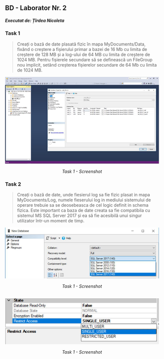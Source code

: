 ## BD - Laborator Nr. 2
##### Executat de: Țîrdea Nicoleta

### Task 1

> Creați o bază de date plasată fizic în mapa MyDocuments/Data, fixând o creștere a fișierului primar a bazei de 16 Mb cu limita de creștere de 128 MB și a log-ului de 64 MB cu limita de creștere de 1024 MB. Pentru fișierele secundare să se definească un FileGroup nou implicit, setând creșterea fișierelor secundare de 64 Mb cu limita de 1024 MB. 

![Task 1, Screenshot](images/task_1.jpg "Screenshot taks 1")
<center><i>Task 1 - Screenshot</i></center>

### Task 2

> Creați o bază de date, unde fiesierul log sa fie fizic plasat in mapa MyDocuments/Log, numele fieserului log in mediului sistemului de operare trebuie sa se deosebeasca de cel logic definit in schema fizica. Este important ca baza de date creata sa fie compatibila cu sistemul MS SQL Server 2017 și ea să fie acesibilă unui singur utilizator într-un moment de timp.

![Screenshot 1](images/task_2_iamge_1.jpg "Screenshot 1")
<center><i>Task 1 - Screenshot</i></center>

<br>

![Screenshot 1](images/scren1.jpg "Screenshot 1")
<center><i>Task 1 - Screenshot</i></center>